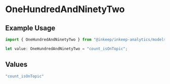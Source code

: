 # OneHundredAndNinetyTwo

## Example Usage

```typescript
import { OneHundredAndNinetyTwo } from "@inkeep/inkeep-analytics/models/operations";

let value: OneHundredAndNinetyTwo = "count_isOnTopic";
```

## Values

```typescript
"count_isOnTopic"
```